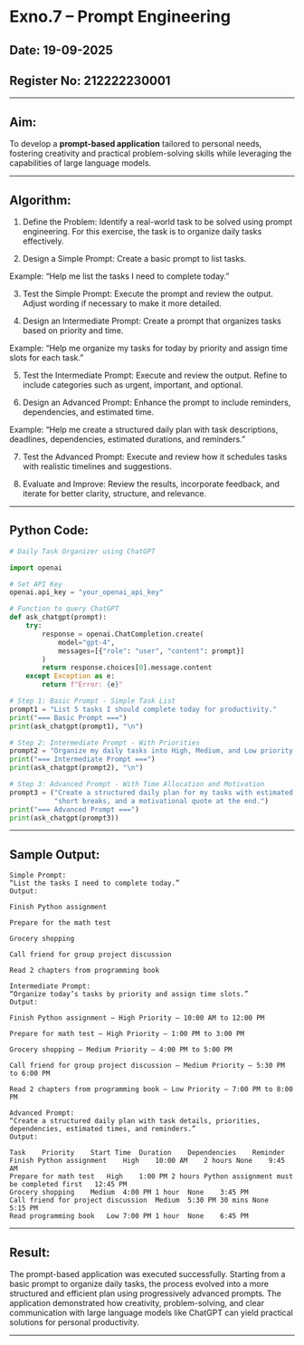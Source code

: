 # Exno.7 – Prompt Engineering

## Date: 19-09-2025
## Register No: 212222230001

---

## Aim:

To develop a **prompt-based application** tailored to personal needs, fostering creativity and practical problem-solving skills while leveraging the capabilities of large language models.

---

## Algorithm:

1. Define the Problem:
Identify a real-world task to be solved using prompt engineering. For this exercise, the task is to organize daily tasks effectively.

2. Design a Simple Prompt:
Create a basic prompt to list tasks.

Example:
“Help me list the tasks I need to complete today.”

3. Test the Simple Prompt:
Execute the prompt and review the output. Adjust wording if necessary to make it more detailed.

4. Design an Intermediate Prompt:
Create a prompt that organizes tasks based on priority and time.

Example:
“Help me organize my tasks for today by priority and assign time slots for each task.”

5. Test the Intermediate Prompt:
Execute and review the output. Refine to include categories such as urgent, important, and optional.

6. Design an Advanced Prompt:
Enhance the prompt to include reminders, dependencies, and estimated time.

Example:
“Help me create a structured daily plan with task descriptions, deadlines, dependencies, estimated durations, and reminders.”

7. Test the Advanced Prompt:
Execute and review how it schedules tasks with realistic timelines and suggestions.

8. Evaluate and Improve:
Review the results, incorporate feedback, and iterate for better clarity, structure, and relevance.
---

## Python Code:

```python
# Daily Task Organizer using ChatGPT

import openai

# Set API Key
openai.api_key = "your_openai_api_key"

# Function to query ChatGPT
def ask_chatgpt(prompt):
    try:
        response = openai.ChatCompletion.create(
            model="gpt-4",
            messages=[{"role": "user", "content": prompt}]
        )
        return response.choices[0].message.content
    except Exception as e:
        return f"Error: {e}"

# Step 1: Basic Prompt - Simple Task List
prompt1 = "List 5 tasks I should complete today for productivity."
print("=== Basic Prompt ===")
print(ask_chatgpt(prompt1), "\n")

# Step 2: Intermediate Prompt - With Priorities
prompt2 = "Organize my daily tasks into High, Medium, and Low priority categories."
print("=== Intermediate Prompt ===")
print(ask_chatgpt(prompt2), "\n")

# Step 3: Advanced Prompt - With Time Allocation and Motivation
prompt3 = ("Create a structured daily plan for my tasks with estimated time allocations, "
           "short breaks, and a motivational quote at the end.")
print("=== Advanced Prompt ===")
print(ask_chatgpt(prompt3))
```

---

## Sample Output:

```
Simple Prompt:
“List the tasks I need to complete today.”
Output:

Finish Python assignment

Prepare for the math test

Grocery shopping

Call friend for group project discussion

Read 2 chapters from programming book

Intermediate Prompt:
“Organize today’s tasks by priority and assign time slots.”
Output:

Finish Python assignment – High Priority – 10:00 AM to 12:00 PM

Prepare for math test – High Priority – 1:00 PM to 3:00 PM

Grocery shopping – Medium Priority – 4:00 PM to 5:00 PM

Call friend for group project discussion – Medium Priority – 5:30 PM to 6:00 PM

Read 2 chapters from programming book – Low Priority – 7:00 PM to 8:00 PM

Advanced Prompt:
“Create a structured daily plan with task details, priorities, dependencies, estimated times, and reminders.”
Output:

Task	Priority	Start Time	Duration	Dependencies	Reminder
Finish Python assignment	High	10:00 AM	2 hours	None	9:45 AM
Prepare for math test	High	1:00 PM	2 hours	Python assignment must be completed first	12:45 PM
Grocery shopping	Medium	4:00 PM	1 hour	None	3:45 PM
Call friend for project discussion	Medium	5:30 PM	30 mins	None	5:15 PM
Read programming book	Low	7:00 PM	1 hour	None	6:45 PM
```

---

## Result:

The prompt-based application was executed successfully. Starting from a basic prompt to organize daily tasks, the process evolved into a more structured and efficient plan using progressively advanced prompts. The application demonstrated how creativity, problem-solving, and clear communication with large language models like ChatGPT can yield practical solutions for personal productivity.

---
